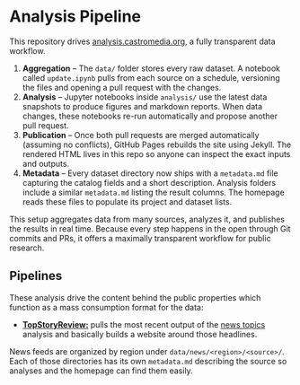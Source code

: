 # Analysis Pipeline

This repository drives [analysis.castromedia.org](https://analysis.castromedia.org), a fully transparent data workflow.

1. **Aggregation** – The `data/` folder stores every raw dataset. A notebook called `update.ipynb` pulls from each source on a schedule, versioning the files and opening a pull request with the changes.
2. **Analysis** – Jupyter notebooks inside `analysis/` use the latest data snapshots to produce figures and markdown reports. When data changes, these notebooks re-run automatically and propose another pull request.
3. **Publication** – Once both pull requests are merged automatically (assuming no conflicts), GitHub Pages rebuilds the site using Jekyll. The rendered HTML lives in this repo so anyone can inspect the exact inputs and outputs.
4. **Metadata** – Every dataset directory now ships with a `metadata.md` file capturing the catalog fields and a short description. Analysis folders include a similar `metadata.md` listing the result columns. The homepage reads these files to populate its project and dataset lists.

This setup aggregates data from many sources, analyzes it, and publishes the results in real time. Because every step happens in the open through Git commits and PRs, it offers a maximally transparent workflow for public research.

## Pipelines

These analysis drive the content behind the public properties which function as a mass consumption format for the data:
- [**TopStoryReview:**](https://topstoryreview.com) pulls the most recent output of the [news topics](https://github.com/Castro-Media/Analysis/blob/main/analysis/news-topics/top.json) analysis and basically builds a website around those headlines.

News feeds are organized by region under `data/news/<region>/<source>/`. Each of those directories has its own `metadata.md` describing the source so analyses and the homepage can find them easily.
